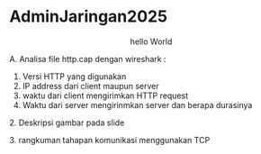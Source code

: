 # AdminJaringan2025
<p align="center">hello World</p>
<p>A. Analisa file http.cap dengan wireshark :</p>
<ol>
  <li>Versi HTTP yang digunakan</li>
  <li>IP address dari client maupun server</li>
  <li>waktu dari client mengirimkan HTTP request</li>
  <li>Waktu dari server mengirinmkan server dan berapa durasinya</li>
</ol>
<p>2. Deskripsi gambar pada slide</p> 
<p>3. rangkuman tahapan komunikasi menggunakan TCP</p>
